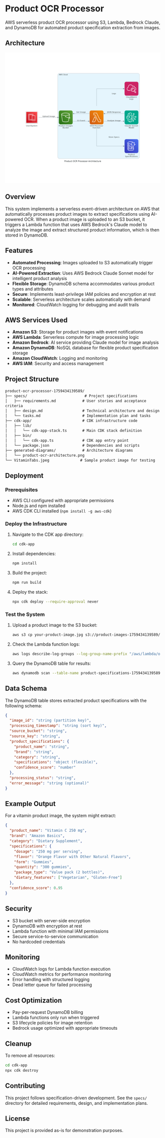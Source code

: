 # Product OCR Processor

AWS serverless product OCR processor using S3, Lambda, Bedrock Claude, and DynamoDB for automated product specification extraction from images.

## Architecture

![Architecture Diagram](generated-diagrams/product-ocr-architecture.png)

## Overview

This system implements a serverless event-driven architecture on AWS that automatically processes product images to extract specifications using AI-powered OCR. When a product image is uploaded to an S3 bucket, it triggers a Lambda function that uses AWS Bedrock's Claude model to analyze the image and extract structured product information, which is then stored in DynamoDB.

## Features

- **Automated Processing**: Images uploaded to S3 automatically trigger OCR processing
- **AI-Powered Extraction**: Uses AWS Bedrock Claude Sonnet model for intelligent product analysis
- **Flexible Storage**: DynamoDB schema accommodates various product types and attributes
- **Secure**: Implements least-privilege IAM policies and encryption at rest
- **Scalable**: Serverless architecture scales automatically with demand
- **Monitored**: CloudWatch logging for debugging and audit trails

## AWS Services Used

- **Amazon S3**: Storage for product images with event notifications
- **AWS Lambda**: Serverless compute for image processing logic
- **Amazon Bedrock**: AI service providing Claude model for image analysis
- **Amazon DynamoDB**: NoSQL database for flexible product specification storage
- **Amazon CloudWatch**: Logging and monitoring
- **AWS IAM**: Security and access management

## Project Structure

```
product-ocr-processor-1759434139589/
├── specs/                          # Project specifications
│   ├── requirements.md            # User stories and acceptance criteria
│   ├── design.md                  # Technical architecture and design
│   └── tasks.md                   # Implementation plan and tasks
├── cdk-app/                       # CDK infrastructure code
│   ├── lib/
│   │   └── cdk-app-stack.ts       # Main CDK stack definition
│   ├── bin/
│   │   └── cdk-app.ts             # CDK app entry point
│   └── package.json               # Dependencies and scripts
├── generated-diagrams/            # Architecture diagrams
│   └── product-ocr-architecture.png
└── VitaminTabs.jpeg              # Sample product image for testing
```

## Deployment

### Prerequisites

- AWS CLI configured with appropriate permissions
- Node.js and npm installed
- AWS CDK CLI installed (`npm install -g aws-cdk`)

### Deploy the Infrastructure

1. Navigate to the CDK app directory:
   ```bash
   cd cdk-app
   ```

2. Install dependencies:
   ```bash
   npm install
   ```

3. Build the project:
   ```bash
   npm run build
   ```

4. Deploy the stack:
   ```bash
   npx cdk deploy --require-approval never
   ```

### Test the System

1. Upload a product image to the S3 bucket:
   ```bash
   aws s3 cp your-product-image.jpg s3://product-images-1759434139589/
   ```

2. Check the Lambda function logs:
   ```bash
   aws logs describe-log-groups --log-group-name-prefix "/aws/lambda/ocr-processor-1759434139589"
   ```

3. Query the DynamoDB table for results:
   ```bash
   aws dynamodb scan --table-name product-specifications-1759434139589
   ```

## Data Schema

The DynamoDB table stores extracted product specifications with the following schema:

```json
{
  "image_id": "string (partition key)",
  "processing_timestamp": "string (sort key)",
  "source_bucket": "string",
  "source_key": "string",
  "product_specifications": {
    "product_name": "string",
    "brand": "string",
    "category": "string",
    "specifications": "object (flexible)",
    "confidence_score": "number"
  },
  "processing_status": "string",
  "error_message": "string (optional)"
}
```

## Example Output

For a vitamin product image, the system might extract:

```json
{
  "product_name": "Vitamin C 250 mg",
  "brand": "Amazon Basics",
  "category": "Dietary Supplement",
  "specifications": {
    "dosage": "250 mg per serving",
    "flavor": "Orange Flavor with Other Natural Flavors",
    "form": "Gummies",
    "quantity": "300 gummies",
    "package_type": "Value pack (2 bottles)",
    "dietary_features": ["Vegetarian", "Gluten-Free"]
  },
  "confidence_score": 0.95
}
```

## Security

- S3 bucket with server-side encryption
- DynamoDB with encryption at rest
- Lambda function with minimal IAM permissions
- Secure service-to-service communication
- No hardcoded credentials

## Monitoring

- CloudWatch logs for Lambda function execution
- CloudWatch metrics for performance monitoring
- Error handling with structured logging
- Dead letter queue for failed processing

## Cost Optimization

- Pay-per-request DynamoDB billing
- Lambda functions only run when triggered
- S3 lifecycle policies for image retention
- Bedrock usage optimized with appropriate timeouts

## Cleanup

To remove all resources:

```bash
cd cdk-app
npx cdk destroy
```

## Contributing

This project follows specification-driven development. See the `specs/` directory for detailed requirements, design, and implementation plans.

## License

This project is provided as-is for demonstration purposes.